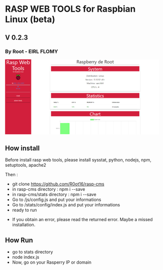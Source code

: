 # RASP WEB TOOLS for Raspbian Linux (beta)
## V 0.2.3
### By Root - EIRL FLOMY
<img src="./screen.png">

## How install
Before install rasp web tools, please install sysstat, python, nodejs, npm, setuptools, apache2

Then :
- git clone https://github.com/R0ot16/rasp-cms
- in rasp-cms directory : npm i --save
- in rasp-cms/stats directory : npm i --save
- Go to /js/config.js and put your informations
- Go to /stats/config/index.js and put your informations
- ready to run

* If you obtain an error, please read the returned error. Maybe a missed installation.

## How Run
- go to stats directory
- node index.js
- Now, go on your Rasperry IP or domain